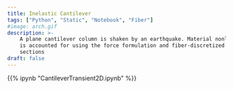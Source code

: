 ```yaml
---
title: Inelastic Cantilever
tags: ["Python", "Static", "Notebook", "Fiber"]
#image: arch.gif
description: >-
    A plane cantilever column is shaken by an earthquake. Material nonlinearity
    is accounted for using the force formulation and fiber-discretized cross
    sections
draft: false
---
```



{{% ipynb "CantileverTransient2D.ipynb" %}}
